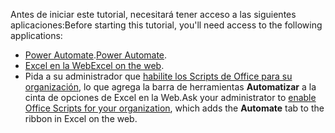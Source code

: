 <span data-ttu-id="5b8ab-101">Antes de iniciar este tutorial, necesitará tener acceso a las siguientes aplicaciones:</span><span class="sxs-lookup"><span data-stu-id="5b8ab-101">Before starting this tutorial, you'll need access to the following applications:</span></span>

- <span data-ttu-id="5b8ab-102">[Power Automate](/power-automate/organization-q-and-a).</span><span class="sxs-lookup"><span data-stu-id="5b8ab-102">[Power Automate](/power-automate/organization-q-and-a).</span></span>
- <span data-ttu-id="5b8ab-103">[Excel en la Web](https://www.office.com/launch/excel)</span><span class="sxs-lookup"><span data-stu-id="5b8ab-103">[Excel on the web](https://www.office.com/launch/excel).</span></span>
- <span data-ttu-id="5b8ab-104">Pida a su administrador que [habilite los Scripts de Office para su organización](/microsoft-365/admin/manage/manage-office-scripts-settings), lo que agrega la barra de herramientas **Automatizar** a la cinta de opciones de Excel en la Web.</span><span class="sxs-lookup"><span data-stu-id="5b8ab-104">Ask your administrator to [enable Office Scripts for your organization](/microsoft-365/admin/manage/manage-office-scripts-settings), which adds the **Automate** tab to the ribbon in Excel on the web.</span></span>

